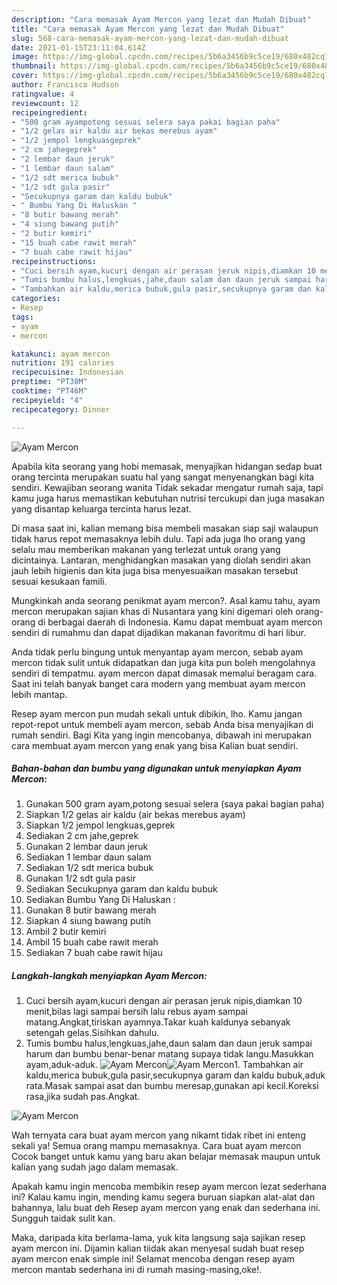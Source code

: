 ```yaml
---
description: "Cara memasak Ayam Mercon yang lezat dan Mudah Dibuat"
title: "Cara memasak Ayam Mercon yang lezat dan Mudah Dibuat"
slug: 568-cara-memasak-ayam-mercon-yang-lezat-dan-mudah-dibuat
date: 2021-01-15T23:11:04.614Z
image: https://img-global.cpcdn.com/recipes/5b6a3456b9c5ce19/680x482cq70/ayam-mercon-foto-resep-utama.jpg
thumbnail: https://img-global.cpcdn.com/recipes/5b6a3456b9c5ce19/680x482cq70/ayam-mercon-foto-resep-utama.jpg
cover: https://img-global.cpcdn.com/recipes/5b6a3456b9c5ce19/680x482cq70/ayam-mercon-foto-resep-utama.jpg
author: Francisco Hudson
ratingvalue: 4
reviewcount: 12
recipeingredient:
- "500 gram ayampotong sesuai selera saya pakai bagian paha"
- "1/2 gelas air kaldu air bekas merebus ayam"
- "1/2 jempol lengkuasgeprek"
- "2 cm jahegeprek"
- "2 lembar daun jeruk"
- "1 lembar daun salam"
- "1/2 sdt merica bubuk"
- "1/2 sdt gula pasir"
- "Secukupnya garam dan kaldu bubuk"
- " Bumbu Yang Di Haluskan "
- "8 butir bawang merah"
- "4 siung bawang putih"
- "2 butir kemiri"
- "15 buah cabe rawit merah"
- "7 buah cabe rawit hijau"
recipeinstructions:
- "Cuci bersih ayam,kucuri dengan air perasan jeruk nipis,diamkan 10 menit,bilas lagi sampai bersih lalu rebus ayam sampai matang.Angkat,tiriskan ayamnya.Takar kuah kaldunya sebanyak setengah gelas.Sisihkan dahulu."
- "Tumis bumbu halus,lengkuas,jahe,daun salam dan daun jeruk sampai harum dan bumbu benar-benar matang supaya tidak langu.Masukkan ayam,aduk-aduk."
- "Tambahkan air kaldu,merica bubuk,gula pasir,secukupnya garam dan kaldu bubuk,aduk rata.Masak sampai asat dan bumbu meresap,gunakan api kecil.Koreksi rasa,jika sudah pas.Angkat."
categories:
- Resep
tags:
- ayam
- mercon

katakunci: ayam mercon 
nutrition: 191 calories
recipecuisine: Indonesian
preptime: "PT30M"
cooktime: "PT46M"
recipeyield: "4"
recipecategory: Dinner

---
```



![Ayam Mercon](https://img-global.cpcdn.com/recipes/5b6a3456b9c5ce19/680x482cq70/ayam-mercon-foto-resep-utama.jpg)

Apabila kita seorang yang hobi memasak, menyajikan hidangan sedap buat orang tercinta merupakan suatu hal yang sangat menyenangkan bagi kita sendiri. Kewajiban seorang  wanita Tidak sekadar mengatur rumah saja, tapi kamu juga harus memastikan kebutuhan nutrisi tercukupi dan juga masakan yang disantap keluarga tercinta harus lezat.

Di masa  saat ini, kalian memang bisa membeli masakan siap saji walaupun tidak harus repot memasaknya lebih dulu. Tapi ada juga lho orang yang selalu mau memberikan makanan yang terlezat untuk orang yang dicintainya. Lantaran, menghidangkan masakan yang diolah sendiri akan jauh lebih higienis dan kita juga bisa menyesuaikan masakan tersebut sesuai kesukaan famili. 



Mungkinkah anda seorang penikmat ayam mercon?. Asal kamu tahu, ayam mercon merupakan sajian khas di Nusantara yang kini digemari oleh orang-orang di berbagai daerah di Indonesia. Kamu dapat membuat ayam mercon sendiri di rumahmu dan dapat dijadikan makanan favoritmu di hari libur.

Anda tidak perlu bingung untuk menyantap ayam mercon, sebab ayam mercon tidak sulit untuk didapatkan dan juga kita pun boleh mengolahnya sendiri di tempatmu. ayam mercon dapat dimasak memalui beragam cara. Saat ini telah banyak banget cara modern yang membuat ayam mercon lebih mantap.

Resep ayam mercon pun mudah sekali untuk dibikin, lho. Kamu jangan repot-repot untuk membeli ayam mercon, sebab Anda bisa menyajikan di rumah sendiri. Bagi Kita yang ingin mencobanya, dibawah ini merupakan cara membuat ayam mercon yang enak yang bisa Kalian buat sendiri.

<!--inarticleads1-->

##### Bahan-bahan dan bumbu yang digunakan untuk menyiapkan Ayam Mercon:

1. Gunakan 500 gram ayam,potong sesuai selera (saya pakai bagian paha)
1. Siapkan 1/2 gelas air kaldu (air bekas merebus ayam)
1. Siapkan 1/2 jempol lengkuas,geprek
1. Sediakan 2 cm jahe,geprek
1. Gunakan 2 lembar daun jeruk
1. Sediakan 1 lembar daun salam
1. Sediakan 1/2 sdt merica bubuk
1. Gunakan 1/2 sdt gula pasir
1. Sediakan Secukupnya garam dan kaldu bubuk
1. Sediakan  Bumbu Yang Di Haluskan :
1. Gunakan 8 butir bawang merah
1. Siapkan 4 siung bawang putih
1. Ambil 2 butir kemiri
1. Ambil 15 buah cabe rawit merah
1. Sediakan 7 buah cabe rawit hijau




<!--inarticleads2-->

##### Langkah-langkah menyiapkan Ayam Mercon:

1. Cuci bersih ayam,kucuri dengan air perasan jeruk nipis,diamkan 10 menit,bilas lagi sampai bersih lalu rebus ayam sampai matang.Angkat,tiriskan ayamnya.Takar kuah kaldunya sebanyak setengah gelas.Sisihkan dahulu.
1. Tumis bumbu halus,lengkuas,jahe,daun salam dan daun jeruk sampai harum dan bumbu benar-benar matang supaya tidak langu.Masukkan ayam,aduk-aduk.
<img src="//assets-global.cpcdn.com/assets/icons/button_play-2c75c40dde080a61004c1f40b05d8f140eaff45d7e9e6481dc71c63d2e7c4909.png" alt="Ayam Mercon"><img src="//assets-global.cpcdn.com/assets/icons/button_play-2c75c40dde080a61004c1f40b05d8f140eaff45d7e9e6481dc71c63d2e7c4909.png" alt="Ayam Mercon">1. Tambahkan air kaldu,merica bubuk,gula pasir,secukupnya garam dan kaldu bubuk,aduk rata.Masak sampai asat dan bumbu meresap,gunakan api kecil.Koreksi rasa,jika sudah pas.Angkat.
<img src="//assets-global.cpcdn.com/assets/icons/button_play-2c75c40dde080a61004c1f40b05d8f140eaff45d7e9e6481dc71c63d2e7c4909.png" alt="Ayam Mercon">



Wah ternyata cara buat ayam mercon yang nikamt tidak ribet ini enteng sekali ya! Semua orang mampu memasaknya. Cara buat ayam mercon Cocok banget untuk kamu yang baru akan belajar memasak maupun untuk kalian yang sudah jago dalam memasak.

Apakah kamu ingin mencoba membikin resep ayam mercon lezat sederhana ini? Kalau kamu ingin, mending kamu segera buruan siapkan alat-alat dan bahannya, lalu buat deh Resep ayam mercon yang enak dan sederhana ini. Sungguh taidak sulit kan. 

Maka, daripada kita berlama-lama, yuk kita langsung saja sajikan resep ayam mercon ini. Dijamin kalian tiidak akan menyesal sudah buat resep ayam mercon enak simple ini! Selamat mencoba dengan resep ayam mercon mantab sederhana ini di rumah masing-masing,oke!.

